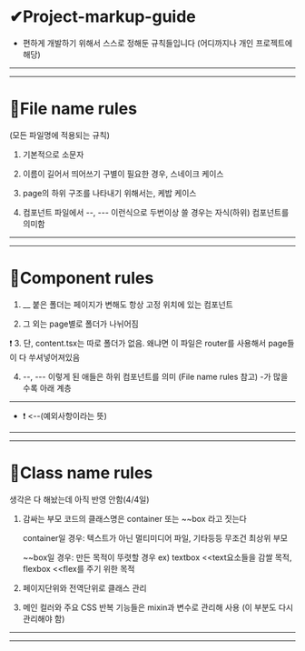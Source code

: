 # ✔Project-markup-guide

* 편하게 개발하기 위해서 스스로 정해둔 규칙들입니다 
(어디까지나 개인 프로젝트에 해당)


-------------------------------------------------------------------
-------------------------------------------------------------------

# 🥞File name rules


(모든 파일명에 적용되는 규칙)

1. 기본적으로 소문자
2. 이름이 길어서 띄어쓰기 구별이 필요한 경우, 스네이크 케이스 
3. page의 하위 구조를 나타내기 위해서는, 케밥 케이스

4. 컴포넌트 파일에서 
--, --- 이런식으로 두번이상 쓸 경우는 자식(하위) 컴포넌트를 의미함



-------------------------------------------------------------------
-------------------------------------------------------------------


# 🍔Component rules


1. __ 붙은 폴더는 페이지가 변해도 항상 고정 위치에 있는 컴포넌트


2. 그 외는 page별로 폴더가 나뉘어짐 


❗ 3. 단, content.tsx는 따로 폴더가 없음. 
	왜냐면 이 파일은 router를 사용해서 page들이 다 쑤셔넣어져있음


4. --, --- 이렇게 된 애들은 하위 컴포넌트를 의미 (File name rules 참고)
-가 많을 수록 아래 계층


--------------------------------------------------------------------



* ❗ <--(예외사항이라는 뜻)


-------------------------------------------------------------------
-------------------------------------------------------------------


# 🍟Class name rules


생각은 다 해놨는데 아직 반영 안함(4/4일)


1. 감싸는 부모 코드의 클래스명은 container 또는 ~~box 라고 짓는다

	container일 경우: 텍스트가 아닌 멀티미디어 파일, 기타등등
	무조건 최상위 부모

	~~box일 경우: 만든 목적이 뚜렷할 경우
	ex) textbox <<text요소들을 감쌀 목적, flexbox <<flex를 주기 위한 목적

2. 페이지단위와 전역단위로 클래스 관리


3. 메인 컬러와 주요 CSS 반복 기능들은 mixin과 변수로 관리해 사용
(이 부분도 다시 관리해야 함)



-------------------------------------------------------------------
-------------------------------------------------------------------
